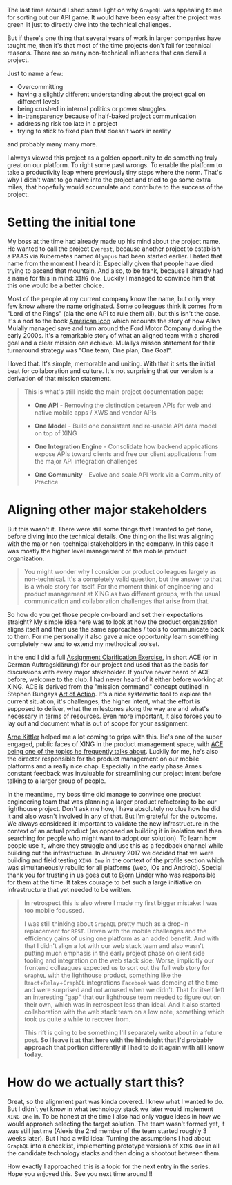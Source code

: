 ---
---
The last time around I shed some light on why `GraphQL` was appealing to me for sorting out our API game. It would have been easy after the project was green lit just to directly dive into the technical challenges. 

But if there's one thing that several years of work in larger companies have taught me, then it's that most of the time projects don't fail for technical reasons. There are so many non-technical influences that can derail a project. 

Just to name a few: 

* Overcommitting
* having a slightly different understanding about the project goal on different levels
* being crushed in internal politics or power struggles
* in-transparency because of half-baked project communication
* addressing risk too late in a project
* trying to stick to fixed plan that doesn't work in reality 

and probably many many more. 

I always viewed this project as a golden opportunity to do something truly great on our platform. To right some past wrongs. To enable the platform to take a productivity leap where previously tiny steps where the norm. That's why I didn't want to go naive into the project and tried to go some extra miles, that hopefully would accumulate and contribute to the success of the project.

# Setting the initial tone
My boss at the time had already made up his mind about the project name. He wanted to call the project `Everest`, because another project to establish a PAAS via Kubernetes named `Olympus` had been started earlier. I hated that name from the moment I heard it. Especially given that people have died trying to ascend that mountain. And also, to be frank, because I already had a name for this in mind: `XING One`. Luckily I managed to convince him that this one would be a better choice.

Most of the people at my current company know the name, but only very few know where the name originated. Some colleagues think it comes from "Lord of the Rings" (ala the one API to rule them all), but this isn't the case. It's a nod to the book [American Icon](https://www.goodreads.com/book/show/13132620-american-icon) which recounts the story of how Allan Mulally managed save and turn around the Ford Motor Company during the early 2000s. It's a remarkable story of what an aligned team with a shared goal and a clear mission can achieve. Mulallys misson statement for their turnaround strategy was "One team, One plan, One Goal".

I loved that. It's simple, memorable and uniting. With that it sets the initial beat for collaboration and culture. It's not surprising that our version is a derivation of that mission statement. 

> This is what's still inside the main project documentation page:
>
>* __One API__ - Removing the distinction between APIs for web and native mobile apps / XWS and vendor APIs
>
>* __One Model__ - Build one consistent and re-usable API data model on top of XING
>
>* __One Integration Engine__ - Consolidate how backend applications expose APIs toward clients and free our client applications from the major API integration challenges
>
>* __One Community__ - Evolve and scale API work via a Community of Practice  

# Aligning other major stakeholders
But this wasn't it. There were still some things that I wanted to get done, before diving into the technical details. One thing on the list was aligning with the major non-technical stakeholders in the company. In this case it was mostly the higher level management of the mobile product organization.

> You might wonder why I consider our product colleagues largely as non-technical. It's a completely valid question, but the answer to that is a whole story for itself. For the moment think of engineering and product management at XING as two different groups, with the usual communication and collaboration challenges that arise from that.

So how do you get those people on-board and set their expectations straight? My simple idea here was to look at how the product organization aligns itself and then use the same approaches / tools to communicate back to them. For me personally it also gave a nice opportunity learn something completely new and to extend my methodical toolset. 

In the end I did a full [Assignment Clarification Exercise](https://auftragsklaerung.com/), in short ACE (or in German Auftragsklärung) for our project and used that as the basis for discussions with every major stakeholder. If you've never heard of ACE before, welcome to the club. I had never heard of it either before working at XING. ACE is derived from the "mission command" concept outlined in Stephen Bungays [Art of Action](https://www.goodreads.com/book/show/9973202-the-art-of-action). It's a nice systematic tool to explore the current situation, it's challenges, the higher intent, what the effort is supposed to deliver, what the milestones along the way are and what's necessary in terms of resources. Even more important, it also forces you to lay out and document what is out of scope for your assignment. 

[Arne Kittler](https://www.xing.com/profile/Arne_Kittler/cv) helped me a lot coming to grips with this. He's one of the super engaged, public faces of XING in the product management space, with [ACE being one of the topics he frequently talks about](https://www.youtube.com/watch?v=47tcCYcrbnQ). Luckily for me, he's also the director responsible for the product management on our mobile platforms and a really nice chap. Especially in the early phase Arnes constant feedback was invaluable for streamlining our project intent before talking to a larger group of people.

In the meantime, my boss time did manage to convince one product engineering team that was planning a larger product refactoring to be our lighthouse project. Don't ask me how, I have absolutely no clue how he did it and also wasn't involved in any of that. But I'm grateful for the outcome. We always considered it important to validate the new infrastructure in the context of an actual product (as opposed as building it in isolation and then searching for people who might want to adopt our solution). To learn how people use it, where they struggle and use this as a feedback channel while building out the infrastructure. In January 2017 we decided that we were building and field testing `XING One` in the context of the profile section which was simultaneously rebuild for all platforms (web, iOs and Android). Special thank you for trusting in us goes out to [Björn Linder](https://www.xing.com/profile/Bjoern_Linder/cv) who was responsible for them at the time. It takes courage to bet such a large initiative on infrastructure that yet needed to be written. 

>In retrospect this is also where I made my first bigger mistake: I was too mobile focussed. 
>
>I was still thinking about `GraphQL` pretty much as a drop-in replacement for `REST`. Driven with the mobile challenges and the efficiency gains of using one platform as an added benefit. And with that I didn't align a lot with our web stack team and also wasn't putting much emphasis in the early project phase on client side tooling and integration on the web stack side. Worse, implicitly our frontend colleagues expected us to sort out the full web story for `GraphQL` with the lighthouse product, something like the `React`+`Relay`+`GraphQL` integrations `Facebook` was demoing at the time and were surprised and not amused when we didn't. That for itself left an interesting "gap" that our lighthouse team needed to figure out on their own, which was in retrospect less than ideal. And it also started collaboration with the web stack team on a low note, something which took us quite a while to recover from. 
>
>This rift is going to be something I'll separately write about in a future post. __So I leave it at that here with the hindsight that I'd probably approach that portion differently if I had to do it again with all I know today.__

# How do we actually start this?
Great, so the alignment part was kinda covered. I knew what I wanted to do. But I didn't yet know in what technology stack we later would implement `XING One` in. To be honest at the time I also had only vague ideas in how we would approach selecting the target solution. The team wasn't formed yet, it was still just me (Alexis the 2nd member of the team started roughly 3 weeks later). But I had a wild idea: Turning the assumptions I had about `GraphQL` into a checklist, implementing prototype versions of `XING One` in all the candidate technology stacks and then doing a shootout between them. 

How exactly I approached this is a topic for the next entry in the series. Hope you enjoyed this. See you next time around!!!